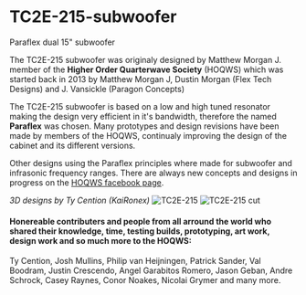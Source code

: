 # TC2E-215-subwoofer
Paraflex dual 15" subwoofer

The TC2E-215 subwoofer was originaly designed by Matthew Morgan J. member of the **Higher Order Quarterwave Society** (HOQWS) which was started back in 2013 by Matthew Morgan J, Dustin Morgan (Flex Tech Designs) and J. Vansickle (Paragon Concepts) 

The TC2E-215 subwoofer is based on a low and high tuned resonator making the design very efficient in it's bandwidth, therefore the named **Paraflex** was chosen. Many prototypes and design revisions have been made by members of the HOQWS, continualy improving the design of the cabinet and its different versions.

Other designs using the Paraflex principles where made for subwoofer and infrasonic frequency ranges. There are always new concepts and designs in progress on the [HOQWS facebook page](https://www.facebook.com/groups/bassaz/). 


*3D designs by Ty Cention (KaiRonex)*
![TC2E-215](https://github.com/High-Order-Quarterwave-Society/TC2E-215-subwoofer/blob/main/front-side.jpg)
![TC2E-215 cut](https://github.com/High-Order-Quarterwave-Society/TC2E-215-subwoofer/blob/main/paraflex-TC2E-215-3d.jpg)


 #### Honereable contributers and people from all arround the world who shared their knowledge, time, testing builds, prototyping, art work, design work and so much more to the HOQWS:
Ty Cention, Josh Mullins, Philip van Heijningen, Patrick Sander, Val Boodram, Justin Crescendo, Angel Garabitos Romero, Jason Geban, Andre Schrock, Casey Raynes, Conor Noakes, Nicolai Grymer and many more.
